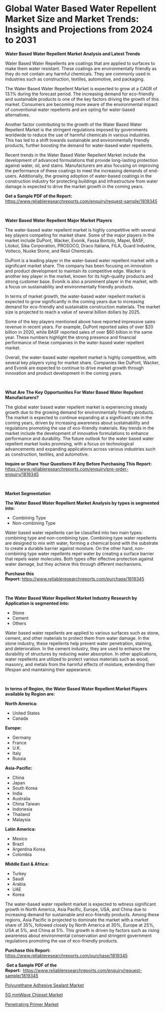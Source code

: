 <p><h1>Global Water Based Water Repellent Market Size and Market Trends: Insights and Projections from 2024 to 2031</h1></p><p><strong>Water Based Water Repellent Market Analysis and Latest Trends</strong></p>
<p><p>Water Based Water Repellents are coatings that are applied to surfaces to make them water resistant. These coatings are environmentally friendly as they do not contain any harmful chemicals. They are commonly used in industries such as construction, textiles, automotive, and packaging.</p><p>The Water Based Water Repellent Market is expected to grow at a CAGR of 13.1% during the forecast period. The increasing demand for eco-friendly and sustainable products is one of the key factors driving the growth of this market. Consumers are becoming more aware of the environmental impact of conventional water repellents and are opting for water-based alternatives.</p><p>Another factor contributing to the growth of the Water Based Water Repellent Market is the stringent regulations imposed by governments worldwide to reduce the use of harmful chemicals in various industries. This has led to a shift towards sustainable and environmentally friendly products, further boosting the demand for water-based water repellents.</p><p>Recent trends in the Water Based Water Repellent Market include the development of advanced formulations that provide long-lasting protection against water, oil, and stains. Manufacturers are also focusing on improving the performance of these coatings to meet the increasing demands of end-users. Additionally, the growing adoption of water-based coatings in the construction industry for protecting buildings and infrastructure from water damage is expected to drive the market growth in the coming years.</p></p>
<p><strong>Get a Sample PDF of the Report:&nbsp;</strong> <a href="https://www.reliableresearchreports.com/enquiry/request-sample/1819345">https://www.reliableresearchreports.com/enquiry/request-sample/1819345</a></p>
<p>&nbsp;</p>
<p><strong>Water Based Water Repellent Major Market Players</strong></p>
<p><p>The water-based water repellent market is highly competitive with several key players competing for market share. Some of the major players in the market include DuPont, Wacker, Evonik, Fassa Bortolo, Mapei, BASF, Litokol, Sika Corporation, PROSOCO, Draco Italiana, FILA, Guard Industrie, Volteco, Nuoke Stone, and Resil Chemicals.</p><p>DuPont is a leading player in the water-based water repellent market with a significant market share. The company has been focusing on innovation and product development to maintain its competitive edge. Wacker is another key player in the market, known for its high-quality products and strong customer base. Evonik is also a prominent player in the market, with a focus on sustainability and environmentally friendly products.</p><p>In terms of market growth, the water-based water repellent market is expected to grow significantly in the coming years due to increasing demand for eco-friendly and sustainable construction materials. The market size is projected to reach a value of several billion dollars by 2025.</p><p>Some of the key players mentioned above have reported impressive sales revenue in recent years. For example, DuPont reported sales of over $20 billion in 2020, while BASF reported sales of over $60 billion in the same year. These numbers highlight the strong presence and financial performance of these companies in the water-based water repellent market.</p><p>Overall, the water-based water repellent market is highly competitive, with several key players vying for market share. Companies like DuPont, Wacker, and Evonik are expected to continue to drive market growth through innovation and product development in the coming years.</p></p>
<p>&nbsp;</p>
<p><strong>What Are The Key Opportunities For Water Based Water Repellent Manufacturers?</strong></p>
<p><p>The global water based water repellent market is experiencing steady growth due to the growing demand for environmentally friendly products. The market is expected to continue expanding at a significant rate in the coming years, driven by increasing awareness about sustainability and regulations promoting the use of eco-friendly materials. Key trends in the market include the development of innovative formulations to enhance performance and durability. The future outlook for the water based water repellent market looks promising, with a focus on technological advancements and expanding applications across various industries such as construction, textiles, and automotive.</p></p>
<p><strong>Inquire or Share Your Questions If Any Before Purchasing This Report:</strong> <a href="https://www.reliableresearchreports.com/enquiry/pre-order-enquiry/1819345">https://www.reliableresearchreports.com/enquiry/pre-order-enquiry/1819345</a></p>
<p>&nbsp;</p>
<p><strong>Market Segmentation</strong></p>
<p><strong>The Water Based Water Repellent Market Analysis by types is segmented into:</strong></p>
<p><ul><li>Combining Type</li><li>Non-combining Type</li></ul></p>
<p><p>Water based water repellents can be classified into two main types: combining type and non-combining type. Combining type water repellents are designed to mix with water, forming a chemical bond with the substrate to create a durable barrier against moisture. On the other hand, non-combining type water repellents repel water by creating a surface barrier that repels water molecules. Both types offer effective protection against water damage, but they achieve this through different mechanisms.</p></p>
<p><strong>Purchase this Report:&nbsp;</strong><a href="https://www.reliableresearchreports.com/purchase/1819345">https://www.reliableresearchreports.com/purchase/1819345</a></p>
<p>&nbsp;</p>
<p><strong>The Water Based Water Repellent Market Industry Research by Application is segmented into:</strong></p>
<p><ul><li>Stone</li><li>Cement</li><li>Others</li></ul></p>
<p><p>Water based water repellents are applied to various surfaces such as stone, cement, and other materials to protect them from water damage. In the stone industry, these repellents help prevent water penetration, staining, and deterioration. In the cement industry, they are used to enhance the durability of structures by reducing water absorption. In other applications, water repellents are utilized to protect various materials such as wood, masonry, and metals from the harmful effects of moisture, extending their lifespan and maintaining their appearance.</p></p>
<p>&nbsp;</p>
<p><strong>In terms of Region, the Water Based Water Repellent Market Players available by Region are:</strong></p>
<p>
    <p> <strong> North America: </strong>
        <ul>
            <li>United States</li>
            <li>Canada</li>
        </ul>
        </p> 
    <p> <strong> Europe: </strong>
        <ul>
            <li>Germany</li>
            <li>France</li>
            <li>U.K.</li>
            <li>Italy</li>
            <li>Russia</li>
        </ul>
        </p> 
    <p> <strong> Asia-Pacific: </strong>
        <ul>
            <li>China</li>
            <li>Japan</li>
            <li>South Korea</li>
            <li>India</li>
            <li>Australia</li>
            <li>China Taiwan</li>
            <li>Indonesia</li>
            <li>Thailand</li>
            <li>Malaysia</li>
        </ul>
        </p> 
    <p> <strong> Latin America: </strong>
        <ul>
            <li>Mexico</li>
            <li>Brazil</li>
            <li>Argentina Korea</li>
            <li>Colombia</li>
        </ul>
        </p> 
    <p> <strong> Middle East & Africa: </strong>
        <ul>
            <li>Turkey</li>
            <li>Saudi</li>
            <li>Arabia</li>
            <li>UAE</li>
            <li>Korea</li>
        </ul>
    </p>
    </p>
<p><p>The water-based water repellent market is expected to witness significant growth in North America, Asia Pacific, Europe, USA, and China due to increasing demand for sustainable and eco-friendly products. Among these regions, Asia Pacific is projected to dominate the market with a market share of 35%, followed closely by North America at 30%, Europe at 25%, USA at 5%, and China at 5%. This growth is driven by factors such as rising awareness about environmental conservation and stringent government regulations promoting the use of eco-friendly products.</p></p>
<p><strong>Purchase this Report: </strong><a href="https://www.reliableresearchreports.com/purchase/1819345">https://www.reliableresearchreports.com/purchase/1819345</a></p>
<p>&nbsp;<strong>Get a Sample PDF of the Report:&nbsp;&nbsp;</strong><a href="https://www.reliableresearchreports.com/enquiry/request-sample/1819345">https://www.reliableresearchreports.com/enquiry/request-sample/1819345</a></p>
<p><strong></strong></p>
<p><p><a href="https://github.com/guneycigdem35/Market-Research-Report-List-2/blob/main/polyurethane-adhesive-sealant-market.md">Polyurethane Adhesive Sealant Market</a></p><p><a href="https://view.publitas.com/reportprime-1/global-5g-mmwave-chipset-market-size-and-market-trends-insights-and-projections-from-2023-to-2030/">5G mmWave Chipset Market</a></p><p><a href="https://github.com/biheemgalvinlouises6hokrh3h/Market-Research-Report-List-1/blob/main/penetrating-primer-market.md">Penetrating Primer Market</a></p></p>